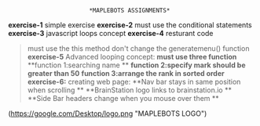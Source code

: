                            *MAPLEBOTS ASSIGNMENTS*
**exercise-1**
  simple exercise
**exercise-2**
 must use the conditional statements
**exercise-3**
   javascript loops concept
**exercise-4**
     resturant code
  >must use the this method
  >don't change the generatemenu() function
**exercise-5**
    Advanced looping concept:
    **must use three function**
    **function 1:searching name **
    **function 2:specify mark should be greater than 50**
    **function 3:arrange the rank in sorted order**
 **exercise-6:**
   creating web page:
   **Nav bar stays in same position when scrolling **
   **BrainStation logo links to brainstation.io **
   **Side Bar headers change when you mouse over them **
   
   (https://google.com/Desktop/logo.png "MAPLEBOTS LOGO")
